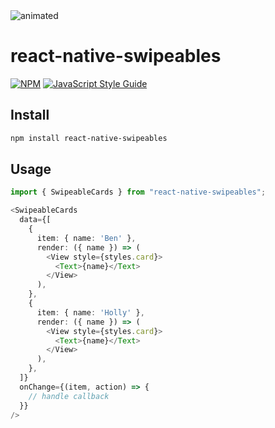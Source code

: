 <img src="example.gif" alt="animated" />

# react-native-swipeables

[![NPM](https://img.shields.io/npm/v/react-native-swipeables.svg)](https://www.npmjs.com/package/react-native-swipeables) [![JavaScript Style Guide](https://img.shields.io/badge/code_style-standard-brightgreen.svg)](https://standardjs.com)

## Install

```bash
npm install react-native-swipeables
```

## Usage
```typescript
import { SwipeableCards } from "react-native-swipeables";
```

```typescript jsx
<SwipeableCards
  data={[
    {
      item: { name: 'Ben' },
      render: ({ name }) => (
        <View style={styles.card}>
          <Text>{name}</Text>
        </View>
      ),
    },
    {
      item: { name: 'Holly' },
      render: ({ name }) => (
        <View style={styles.card}>
          <Text>{name}</Text>
        </View>
      ),
    },
  ]}
  onChange={(item, action) => {
    // handle callback
  }}
/>
```
